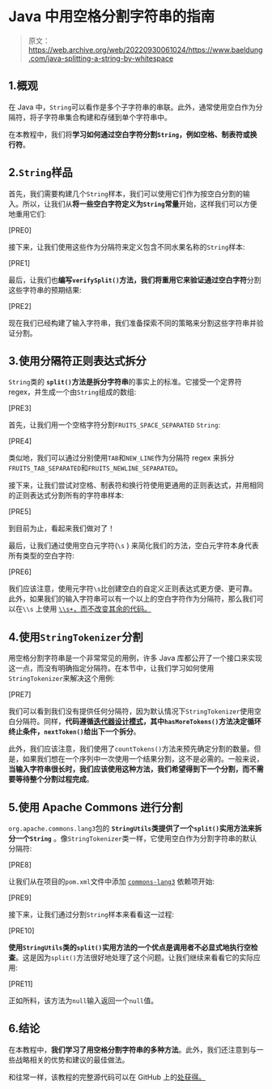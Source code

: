 # Java 中用空格分割字符串的指南

> 原文：<https://web.archive.org/web/20220930061024/https://www.baeldung.com/java-splitting-a-string-by-whitespace>

## 1.概观

在 Java 中，`String`可以看作是多个子字符串的串联。此外，通常使用空白作为分隔符，将子字符串集合构建和存储到单个字符串中。

在本教程中，我们将**学习如何通过空白字符分割`String`，例如空格、制表符或换行符**。

## 2.`String`样品

首先，我们需要构建几个`String`样本，我们可以使用它们作为按空白分割的输入。所以，让我们从**将一些空白字符定义为`String`常量**开始，这样我们可以方便地重用它们:

[PRE0]

接下来，让我们使用这些作为分隔符来定义包含不同水果名称的`String`样本:

[PRE1]

最后，让我们也**编写`verifySplit()`方法，我们将重用它来验证通过空白字符**分割这些字符串的预期结果:

[PRE2]

现在我们已经构建了输入字符串，我们准备探索不同的策略来分割这些字符串并验证分割。

## 3.使用分隔符正则表达式拆分

`String`类的 **`split()`方法是拆分字符串**的事实上的标准。它接受一个定界符 regex，并生成一个由`String`组成的数组:

[PRE3]

首先，让我们用一个空格字符分割`FRUITS_SPACE_SEPARATED` `String`:

[PRE4]

类似地，我们可以通过分别使用`TAB`和`NEW_LINE`作为分隔符 regex 来拆分`FRUITS_TAB_SEPARATED`和`FRUITS_NEWLINE_SEPARATED`。

接下来，让我们尝试对空格、制表符和换行符使用更通用的正则表达式，并用相同的正则表达式分割所有的字符串样本:

[PRE5]

到目前为止，看起来我们做对了！

最后，让我们通过使用空白元字符(`\s` ) 来简化我们的方法，空白元字符本身代表所有类型的空白字符:

[PRE6]

我们应该注意，使用元字符`\s`比创建空白的自定义正则表达式更方便、更可靠。此外，如果我们的输入字符串可以有一个以上的空白字符作为分隔符，那么我们可以在`\\s` 上使用 [`\\s+`，而不改变其余的代码。](/web/20221220042827/https://www.baeldung.com/java-regex-s-splus#diff)

## 4.使用`StringTokenizer`分割

用空格分割字符串是一个非常常见的用例，许多 Java 库都公开了一个接口来实现这一点，而没有明确指定分隔符。在本节中，让我们学习如何使用`StringTokenizer`来解决这个用例:

[PRE7]

我们可以看到我们没有提供任何分隔符，因为默认情况下`StringTokenizer`使用空白分隔符。同样，**代码遵循[迭代器设计模式](/web/20221220042827/https://www.baeldung.com/java-iterator)，其中`hasMoreTokens()`方法决定循环终止条件，`nextToken()`给出下一个拆分**。

此外，我们应该注意，我们使用了`countTokens()`方法来预先确定分割的数量。但是，如果我们想在一个序列中一次使用一个结果分割，这不是必需的。一般来说，**当输入字符串很长时，我们应该使用这种方法，我们希望得到下一个分割，而不需要等待整个分割过程完成**。

## 5.使用 Apache Commons 进行分割

`org.apache.commons.lang3`包的 **`StringUtils`类提供了一个`split()`实用方法来拆分一个`String`** 。像`StringTokenizer`类一样，它使用空白作为分割字符串的默认分隔符:

[PRE8]

让我们从在项目的`pom.xml`文件中添加 [`commons-lang3`](https://web.archive.org/web/20221220042827/https://search.maven.org/search?q=g:%20org.apache.commons%20AND%20a:commons-lang3) 依赖项开始:

[PRE9]

接下来，让我们通过分割`String`样本来看看这一过程:

[PRE10]

**使用`StringUtils`类的`split()`实用方法的一个优点是调用者不必显式地执行空检查**。这是因为`split()`方法很好地处理了这个问题。让我们继续来看看它的实际应用:

[PRE11]

正如所料，该方法为`null`输入返回一个`null`值。

## 6.结论

在本教程中，**我们学习了用空格分割字符串的多种方法**。此外，我们还注意到与一些战略相关的优势和建议的最佳做法。

和往常一样，该教程的完整源代码可以在 GitHub 上的[处获得。](https://web.archive.org/web/20221220042827/https://github.com/eugenp/tutorials/tree/master/core-java-modules/core-java-string-operations-5)